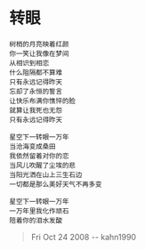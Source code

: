# 转眼

    树梢的月亮映着红颜
    你一笑让我像在梦间
    从相识到相恋
    什么阻隔都不算难
    只有永远记得昨天
    忘却了永恒的誓言
    让快乐布满你憔悴的脸
    就算让我死也无怨
    只有永远记得昨天
    
    星空下一转眼一万年
    当沧海变成桑田
    我依然留着对你的恋
    当风儿吹醒了尘埃的悲
    当阳光洒在山上三生石边
    一切都是那么美好天气不再多变
    
    星空下一转眼一万年
    一万年里我化作顽石
    陪着你的泪水发酸

> Fri Oct 24 2008 -- kahn1990 